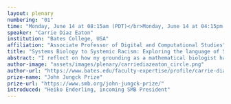 ```yaml
---
layout: plenary
numbering: "01"
time: "Monday, June 14 at 08:15am (PDT)</br>Monday, June 14 at 04:15pm (BST)</br>Tuesday, June 15 12:15am (KST)"
speaker: "Carrie Diaz Eaton"
institution: "Bates College, USA"
affiliation: "Associate Professor of Digital and Computational Studies"
title: "Systems Biology to Systemic Racism: Exploring the language of STEM cultures"
abstract: "I reflect on how my grounding as a mathematical biologist has helped me uniquely understand and address the challenges in interdisciplinary and inclusive STEM education, particularly with respect to its language and culture. The key to understanding systems biology and racism share the same intellectual undergirding as complex adaptive systems - an understanding of the structure of systems, how they are shaped over time by internal and external factors, and the levers that are effective for bringing about change. We also know that our (sub)disciplinary culture and its language can affect our ability to collaborate and learn in these “wicked problem” and interdisciplinary contexts. Our language can be used to foster understanding and unity, or it can be used to create siloes that work against collaborative research and education.  I propose that the community of mathematical biologists is uniquely positioned to make a difference in creating both an interdisciplinary AND inclusive STEM education and explore research which examines our own discipline in this light."
author-image: "assets/images/plenary/carriediazeaton_circle.png"
author-url: "https://www.bates.edu/faculty-expertise/profile/carrie-diaz-eaton/"
prize-name: "John Jungck Prize"
prize-url: "https://www.smb.org/john-jungck-prize/"
introduced: "Heiko Enderling, incoming SMB President"
---
```

